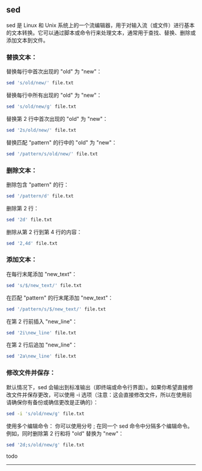 ## sed
sed 是 Linux 和 Unix 系统上的一个流编辑器，用于对输入流（或文件）进行基本的文本转换。它可以通过脚本或命令行来处理文本，通常用于查找、替换、删除或添加文本到文件。



### 替换文本：

替换每行中首次出现的 "old" 为 "new"：

```bash
sed 's/old/new/' file.txt
```
替换每行中所有出现的 "old" 为 "new"：

```bash
sed 's/old/new/g' file.txt
```
替换第 2 行中首次出现的 "old" 为 "new"：

```bash
sed '2s/old/new/' file.txt
```
替换匹配 "pattern" 的行中的 "old" 为 "new"：

```bash
sed '/pattern/s/old/new/' file.txt
```


### 删除文本：

删除包含 "pattern" 的行：

```bash
sed '/pattern/d' file.txt
```
删除第 2 行：

```bash
sed '2d' file.txt
```
删除从第 2 行到第 4 行的内容：

```bash
sed '2,4d' file.txt
```
### 添加文本：

在每行末尾添加 "new_text"：

```bash
sed 's/$/new_text/' file.txt
```
在匹配 "pattern" 的行末尾添加 "new_text"：

```bash
sed '/pattern/s/$/new_text/' file.txt
```
在第 2 行前插入 "new_line"：

```bash
sed '2i\new_line' file.txt
```
在第 2 行后追加 "new_line"：

```bash
sed '2a\new_line' file.txt
```


### 修改文件并保存：

默认情况下，sed 会输出到标准输出（即终端或命令行界面）。如果你希望直接修改文件并保存更改，可以使用 -i 选项（注意：这会直接修改文件，所以在使用前请确保你有备份或确信更改是正确的）：

```bash
sed -i 's/old/new/g' file.txt
```
使用多个编辑命令：
你可以使用分号 ; 在同一个 sed 命令中分隔多个编辑命令。例如，同时删除第 2 行和将 "old" 替换为 "new"：

```bash
sed '2d;s/old/new/g' file.txt
```





todo


---